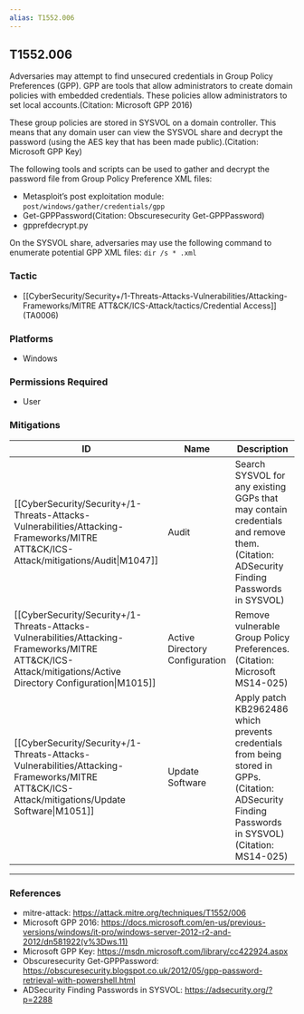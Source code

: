 ```yaml
---
alias: T1552.006
---
```


## T1552.006

Adversaries may attempt to find unsecured credentials in Group Policy Preferences (GPP). GPP are tools that allow administrators to create domain policies with embedded credentials. These policies allow administrators to set local accounts.(Citation: Microsoft GPP 2016)

These group policies are stored in SYSVOL on a domain controller. This means that any domain user can view the SYSVOL share and decrypt the password (using the AES key that has been made public).(Citation: Microsoft GPP Key)

The following tools and scripts can be used to gather and decrypt the password file from Group Policy Preference XML files:

* Metasploit’s post exploitation module: <code>post/windows/gather/credentials/gpp</code>
* Get-GPPPassword(Citation: Obscuresecurity Get-GPPPassword)
* gpprefdecrypt.py

On the SYSVOL share, adversaries may use the following command to enumerate potential GPP XML files: <code>dir /s * .xml</code>



### Tactic
- [[CyberSecurity/Security+/1-Threats-Attacks-Vulnerabilities/Attacking-Frameworks/MITRE ATT&CK/ICS-Attack/tactics/Credential Access]] (TA0006)

### Platforms
- Windows

### Permissions Required
- User

### Mitigations

| ID | Name | Description |
| --- | --- | --- |
| [[CyberSecurity/Security+/1-Threats-Attacks-Vulnerabilities/Attacking-Frameworks/MITRE ATT&CK/ICS-Attack/mitigations/Audit\|M1047]] | Audit | Search SYSVOL for any existing GGPs that may contain credentials and remove them.(Citation: ADSecurity Finding Passwords in SYSVOL) |
| [[CyberSecurity/Security+/1-Threats-Attacks-Vulnerabilities/Attacking-Frameworks/MITRE ATT&CK/ICS-Attack/mitigations/Active Directory Configuration\|M1015]] | Active Directory Configuration | Remove vulnerable Group Policy Preferences.(Citation: Microsoft MS14-025) |
| [[CyberSecurity/Security+/1-Threats-Attacks-Vulnerabilities/Attacking-Frameworks/MITRE ATT&CK/ICS-Attack/mitigations/Update Software\|M1051]] | Update Software | Apply patch KB2962486 which prevents credentials from being stored in GPPs.(Citation: ADSecurity Finding Passwords in SYSVOL)(Citation: MS14-025) |


---
### References

- mitre-attack: https://attack.mitre.org/techniques/T1552/006
- Microsoft GPP 2016: https://docs.microsoft.com/en-us/previous-versions/windows/it-pro/windows-server-2012-r2-and-2012/dn581922(v%3Dws.11)
- Microsoft GPP Key: https://msdn.microsoft.com/library/cc422924.aspx
- Obscuresecurity Get-GPPPassword: https://obscuresecurity.blogspot.co.uk/2012/05/gpp-password-retrieval-with-powershell.html
- ADSecurity Finding Passwords in SYSVOL: https://adsecurity.org/?p=2288
